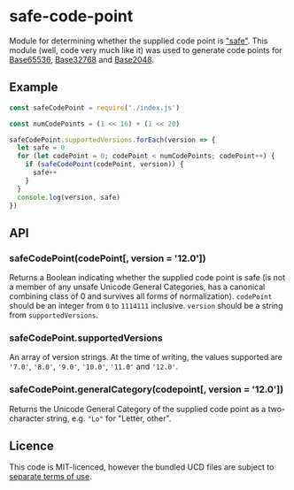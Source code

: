 # safe-code-point

Module for determining whether the supplied code point is ["safe"](https://qntm.org/safe). This module (well, code very much like it) was used to generate code points for [Base65536](https://github.com/qntm/base65536), [Base32768](https://github.com/qntm/base32768) and [Base2048](https://github.com/qntm/base2048).

## Example

```js
const safeCodePoint = require('./index.js')

const numCodePoints = (1 << 16) + (1 << 20)

safeCodePoint.supportedVersions.forEach(version => {
  let safe = 0
  for (let codePoint = 0; codePoint < numCodePoints; codePoint++) {
    if (safeCodePoint(codePoint, version)) {
      safe++
    }
  }
  console.log(version, safe)
})
```

## API

### safeCodePoint(codePoint[, version = '12.0'])

Returns a Boolean indicating whether the supplied code point is safe (is not a member of any unsafe Unicode General Categories, has a canonical combining class of 0 and survives all forms of normalization). `codePoint` should be an integer from `0` to `1114111` inclusive. `version` should be a string from `supportedVersions`.

### safeCodePoint.supportedVersions

An array of version strings. At the time of writing, the values supported are `'7.0'`, `'8.0'`, `'9.0'`, `'10.0'`, `'11.0'` and `'12.0'`.

### safeCodePoint.generalCategory(codepoint[, version = '12.0'])

Returns the Unicode General Category of the supplied code point as a two-character string, e.g. `"Lo"` for "Letter, other".

## Licence

This code is MIT-licenced, however the bundled UCD files are subject to [separate terms of use](http://www.unicode.org/copyright.html).
